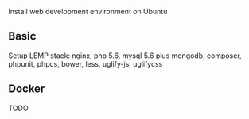 Install web development environment on Ubuntu

## Basic
Setup LEMP stack: nginx, php 5.6, mysql 5.6 plus mongodb, composer, phpunit, phpcs, bower, less, uglify-js, uglifycss 

## Docker
TODO